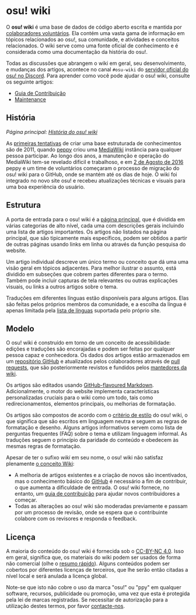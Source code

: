 # osu! wiki

O **osu! wiki** é uma base de dados de código aberto escrita e mantida por [colaboradores voluntários](https://github.com/ppy/osu-wiki/graphs/contributors). Ela contém uma vasta gama de informação em tópicos relacionados ao osu!, sua comunidade, e atividades e conceitos relacionados. O wiki serve como uma fonte oficial de conhecimento e é considerada como uma documentação da história do osu!.

Todas as discussões que abrangem o wiki em geral, seu desenvolvimento, e mudanças dos artigos, acontece no canal `#osu-wiki` do [servidor oficial do osu! no Discord](/wiki/Community/osu!_Discord_server). Para aprender como você pode ajudar o osu! wiki, consulte os seguinte artigos:

- [Guia de Contribuição](/wiki/osu!_wiki/Contribution_guide)
- [Maintenance](/wiki/osu!_wiki/Maintenance)

## História

*Página principal: [História do osu! wiki](/wiki/History_of_osu!/osu!_wiki)*

As [primeiras tentativas](https://osu.ppy.sh/community/forums/posts/1175876) de criar uma base estruturada de conhecimentos são de 2011, quando [peppy](/wiki/People/peppy) criou uma [MediaWiki](https://en.wikipedia.org/wiki/MediaWiki) instância para qualquer pessoa participar. Ao longo dos anos, a manutenção e operação do MediaWiki tem-se revelado dificil e trabalhoso, e em [2 de Agosto de 2016](https://discord.com/channels/188630481301012481/218677502141399041/218678017659109376) peppy e um time de voluntários começaram o processo de migração do osu! wiki para o GitHub, onde se mantém até os dias de hoje. O wiki foi integrado no novo site osu! e recebeu atualizações técnicas e visuais para uma boa experiência do usuário.

## Estrutura

A porta de entrada para o osu! wiki é a [página principal](/wiki/Main_Page), que é dividida em várias categorias de alto nível, cada uma com descrições gerais incluindo uma lista de artigos importantes. Os artigos não listados na página principal, que são tipicamente mais específicos, podem ser obtidos a partir de outras páginas usando links em linha ou através da função pesquisa do website.

Um artigo individual descreve um único termo ou conceito que dá uma uma visão geral em tópicos adjacentes. Para melhor ilustrar o assunto, está dividido em subseções que cobrem partes diferentes para o termo. Também pode incluir capturas de tela relevantes ou outras explicações visuais, ou links a outros artigos sobre o tema.<!-- TODO: via the use of infoboxes. uncomment this when they are ready (https://github.com/ppy/osu-wiki/issues/5440) -->

Traduções em diferentes línguas estão disponíveis para alguns artigos. Elas são feitas pelos próprios membros da comunidade, e a escolha da língua é apenas limitada pela [lista de línguas](/wiki/Article_styling_criteria/Formatting#locales) suportada pelo próprio site.

## Modelo

O osu! wiki é construído em torno de um conceito de acessibilidade: edições e traduções são encorajadas e podem ser feitas por qualquer pessoa capaz e conhecedora. Os dados dos artigos estão armazenados em um [repositório GitHub](https://github.com/ppy/osu-wiki) e atualizados pelos colaboradores através de [pull requests](/wiki/osu!_wiki/Contribution_guide), que são posteriormente revistos e fundidos pelos [mantedores da wiki](/wiki/People/osu!_wiki_maintainers).

Os artigos são editados usando [GitHub-flavoured Markdown](https://help.github.com/articles/getting-started-with-writing-and-formatting-on-github/). Adicionalmente, o motor do website implementa características personalizadas cruciais para o wiki como um todo, tais como redirecionamentos, elementos principais, ou melhorias de formatação.<!-- TODO: article on custom features of the wiki? it could help us ease the ASC a bit as well -->

Os artigos são compostos de acordo com o [critério de estilo](/wiki/Article_styling_criteria) do osu! wiki, o que significa que são escritos em linguagem neutra e seguem as regras de formatação e desenho. Alguns artigos informativos servem como lista de perguntas frequentes (FAQ) sobre o tema e utilizam linguagem informal. As traduções seguem o princípio da paridade do conteúdo e obedecem às mesmas regras de formatação.

Apesar de ter o sufixo *wiki* em seu nome, o osu! wiki não satisfaz plenamente [o conceito Wiki](https://en.wikipedia.org/wiki/Wiki):

- A melhoria de artigos existentes e a criação de novos são incentivados, mas o conhecimento básico do [GitHub](https://github.com) é necessário a fim de contribuir, o que aumenta a dificuldade de entrada. O osu! wiki fornece, no entanto, um [guia de contribuição](/wiki/osu!_wiki/Contribution_guide) para ajudar novos contribuidores a começar.
- Todas as alterações ao osu! wiki são moderadas previamente e passam por um processo de revisão, onde se espera que o contribuinte colabore com os revisores e responda o feedback.

## Licença

A maioria do conteúdo do osu! wiki é fornecida sob o [CC-BY-NC 4.0](https://github.com/ppy/osu-wiki/blob/master/LICENCE.md). Isso em geral, significa que, os materiais do wiki podem ser usados de forma não comercial (olhe o [resumo rápido](https://creativecommons.org/licenses/by-nc/4.0/deed.pt_BR)). Alguns conteúdos podem ser cobertos por diferentes licenças de terceiros, que lhe serão então citadas a nível local e será anulada a licença global.

Note-se que isto não cobre o uso da marca "osu!" ou "ppy" em qualquer software, recursos, publicidade ou promoção, uma vez que esta é protegida pela lei de marcas registradas. Se necessitar de autorização para a utilização destes termos, por favor [contacte-nos](mailto:contact@ppy.sh).
